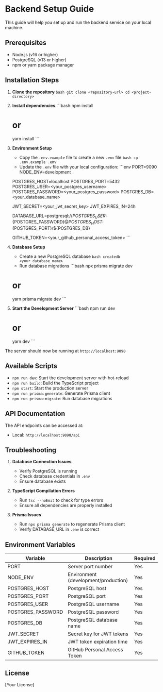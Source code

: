 # Backend Setup Guide

This guide will help you set up and run the backend service on your local machine.

## Prerequisites

- Node.js (v16 or higher)
- PostgreSQL (v13 or higher)
- npm or yarn package manager

## Installation Steps

1. **Clone the repository**   ```bash
   git clone <repository-url>
   cd <project-directory>   ```

2. **Install dependencies**   ```bash
   npm install
   # or
   yarn install   ```

3. **Environment Setup**
   - Copy the `.env.example` file to create a new `.env` file   ```bash
   cp .env.example .env   ```
   - Update the `.env` file with your local configuration:   ```env
   PORT=9090
   NODE_ENV=development

   POSTGRES_HOST=localhost
   POSTGRES_PORT=5432
   POSTGRES_USER=<your_postgres_username>
   POSTGRES_PASSWORD=<your_postgres_password>
   POSTGRES_DB=<your_database_name>

   JWT_SECRET=<your_jwt_secret_key>
   JWT_EXPIRES_IN=24h

   DATABASE_URL=postgresql://${POSTGRES_USER}:${POSTGRES_PASSWORD}@${POSTGRES_HOST}:${POSTGRES_PORT}/${POSTGRES_DB}

   GITHUB_TOKEN=<your_github_personal_access_token>   ```

4. **Database Setup**
   - Create a new PostgreSQL database   ```bash
   createdb <your_database_name>   ```
   - Run database migrations   ```bash
   npx prisma migrate dev
   # or
   yarn prisma migrate dev   ```

5. **Start the Development Server**   ```bash
   npm run dev
   # or
   yarn dev   ```

The server should now be running at `http://localhost:9090`

## Available Scripts

- `npm run dev`: Start the development server with hot-reload
- `npm run build`: Build the TypeScript project
- `npm start`: Start the production server
- `npm run prisma:generate`: Generate Prisma client
- `npm run prisma:migrate`: Run database migrations

## API Documentation

The API endpoints can be accessed at:
- Local: `http://localhost:9090/api`

## Troubleshooting

1. **Database Connection Issues**
   - Verify PostgreSQL is running
   - Check database credentials in `.env`
   - Ensure database exists

2. **TypeScript Compilation Errors**
   - Run `tsc --noEmit` to check for type errors
   - Ensure all dependencies are properly installed

3. **Prisma Issues**
   - Run `npx prisma generate` to regenerate Prisma client
   - Verify DATABASE_URL in `.env` is correct

## Environment Variables

| Variable | Description | Required |
|----------|-------------|----------|
| PORT | Server port number | Yes |
| NODE_ENV | Environment (development/production) | Yes |
| POSTGRES_HOST | PostgreSQL host | Yes |
| POSTGRES_PORT | PostgreSQL port | Yes |
| POSTGRES_USER | PostgreSQL username | Yes |
| POSTGRES_PASSWORD | PostgreSQL password | Yes |
| POSTGRES_DB | PostgreSQL database name | Yes |
| JWT_SECRET | Secret key for JWT tokens | Yes |
| JWT_EXPIRES_IN | JWT token expiration time | Yes |
| GITHUB_TOKEN | GitHub Personal Access Token | Yes |

## License

[Your License]
